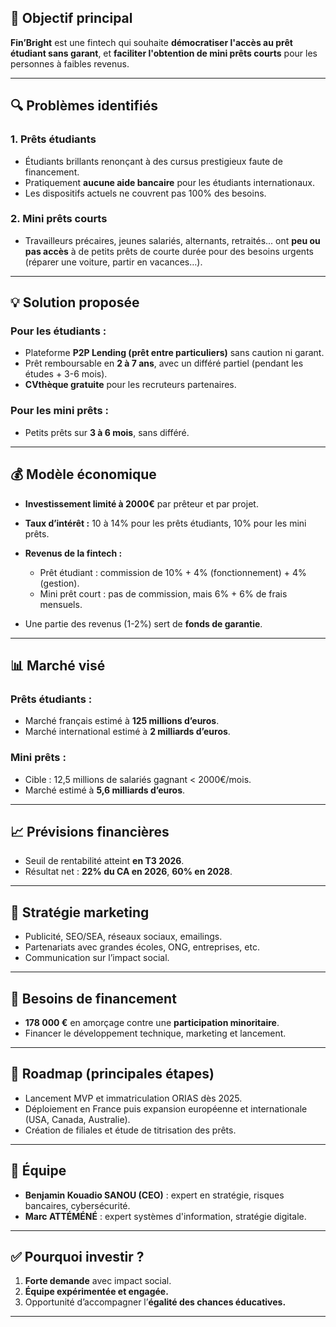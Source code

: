 

## 🎯 Objectif principal

**Fin’Bright** est une fintech qui souhaite **démocratiser l'accès au prêt étudiant sans garant**, et **faciliter l'obtention de mini prêts courts** pour les personnes à faibles revenus.

---

## 🔍 Problèmes identifiés

### 1. **Prêts étudiants**

* Étudiants brillants renonçant à des cursus prestigieux faute de financement.
* Pratiquement **aucune aide bancaire** pour les étudiants internationaux.
* Les dispositifs actuels ne couvrent pas 100% des besoins.

### 2. **Mini prêts courts**

* Travailleurs précaires, jeunes salariés, alternants, retraités... ont **peu ou pas accès** à de petits prêts de courte durée pour des besoins urgents (réparer une voiture, partir en vacances…).

---

## 💡 Solution proposée

### Pour les étudiants :

* Plateforme **P2P Lending (prêt entre particuliers)** sans caution ni garant.
* Prêt remboursable en **2 à 7 ans**, avec un différé partiel (pendant les études + 3-6 mois).
* **CVthèque gratuite** pour les recruteurs partenaires.

### Pour les mini prêts :

* Petits prêts sur **3 à 6 mois**, sans différé.

---

## 💰 Modèle économique

* **Investissement limité à 2000€** par prêteur et par projet.
* **Taux d’intérêt :** 10 à 14% pour les prêts étudiants, 10% pour les mini prêts.
* **Revenus de la fintech :**

  * Prêt étudiant : commission de 10% + 4% (fonctionnement) + 4% (gestion).
  * Mini prêt court : pas de commission, mais 6% + 6% de frais mensuels.
* Une partie des revenus (1-2%) sert de **fonds de garantie**.

---

## 📊 Marché visé

### Prêts étudiants :

* Marché français estimé à **125 millions d’euros**.
* Marché international estimé à **2 milliards d’euros**.

### Mini prêts :

* Cible : 12,5 millions de salariés gagnant < 2000€/mois.
* Marché estimé à **5,6 milliards d’euros**.

---

## 📈 Prévisions financières

* Seuil de rentabilité atteint **en T3 2026**.
* Résultat net : **22% du CA en 2026**, **60% en 2028**.

---

## 📢 Stratégie marketing

* Publicité, SEO/SEA, réseaux sociaux, emailings.
* Partenariats avec grandes écoles, ONG, entreprises, etc.
* Communication sur l’impact social.

---

## 🚀 Besoins de financement

* **178 000 €** en amorçage contre une **participation minoritaire**.
* Financer le développement technique, marketing et lancement.

---

## 📅 Roadmap (principales étapes)

* Lancement MVP et immatriculation ORIAS dès 2025.
* Déploiement en France puis expansion européenne et internationale (USA, Canada, Australie).
* Création de filiales et étude de titrisation des prêts.

---

## 👥 Équipe

* **Benjamin Kouadio SANOU (CEO)** : expert en stratégie, risques bancaires, cybersécurité.
* **Marc ATTÉMÉNÉ** : expert systèmes d'information, stratégie digitale.

---

## ✅ Pourquoi investir ?

1. **Forte demande** avec impact social.
2. **Équipe expérimentée et engagée.**
3. Opportunité d’accompagner l’**égalité des chances éducatives.**

---

